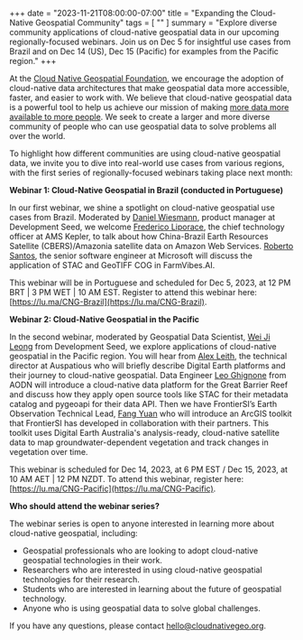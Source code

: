 +++
date = "2023-11-21T08:00:00-07:00"
title = "Expanding the Cloud-Native Geospatial Community"
tags = [ ""
]
summary = "Explore diverse community applications of cloud-native geospatial data in our upcoming regionally-focused webinars. Join us on Dec 5 for insightful use cases from Brazil and on Dec 14 (US), Dec 15 (Pacific) for examples from the Pacific region."
+++

At the [Cloud Native Geospatial Foundation](https://cloudnativegeo.org), we encourage the adoption of cloud-native data architectures that make geospatial data more accessible, faster, and easier to work with. We believe that cloud-native geospatial data is a powerful tool to help us achieve our mission of making [more data more available to more people](https://radiant.earth/blog/2023/02/more-data-more-available-to-more-people/). We seek to create a larger and more diverse community of people who can use geospatial data to solve problems all over the world. 

To highlight how different communities are using cloud-native geospatial data, we invite you to dive into real-world use cases from various regions, with the first series of regionally-focused webinars taking place next month:

**Webinar 1: Cloud-Native Geospatial in Brazil (conducted in Portuguese)**

In our first webinar, we shine a spotlight on cloud-native geospatial use cases from Brazil. Moderated by [Daniel Wiesmann](https://www.linkedin.com/in/daniel-wiesmann/), product manager at Development Seed, we welcome [Frederico Liporace](https://www.linkedin.com/in/liporace/), the chief technology officer at AMS Kepler, to talk about how China-Brazil Earth Resources Satellite (CBERS)/Amazonia satellite data on Amazon Web Services. [Roberto Santos](https://www.linkedin.com/in/roberto-santos-38ab6310/), the senior software engineer at Microsoft will discuss the application of STAC and GeoTIFF COG in FarmVibes.AI.  

This webinar will be in Portuguese and scheduled for Dec 5, 2023, at 12 PM BRT | 3 PM WET | 10 AM EST. Register to attend this webinar here: [https://lu.ma/CNG-Brazil](https://lu.ma/CNG-Brazil).

**Webinar 2: Cloud-Native Geospatial in the Pacific**

In the second webinar, moderated by Geospatial Data Scientist, [Wei Ji Leong](https://www.linkedin.com/in/wjleong14/) from Development Seed, we explore applications of cloud-native geospatial in the Pacific region. You will hear from [Alex Leith](https://www.linkedin.com/in/alex-leith/), the technical director at Auspatious who will briefly describe Digital Earth platforms and their journey to cloud-native geospatial. Data Engineer [Leo Ghignone](https://www.linkedin.com/in/leo-ghignone/) from AODN will introduce a cloud-native data platform for the Great Barrier Reef and discuss how they apply open source tools like STAC for their metadata catalog and pygeoapi for their data API. Then we have FrontierSI’s Earth Observation Technical Lead, [Fang Yuan](https://www.linkedin.com/in/fangyuan0/) who will introduce an ArcGIS toolkit that FrontierSI has developed in collaboration with their partners. This toolkit uses Digital Earth Australia's analysis-ready, cloud-native satellite data to map groundwater-dependent vegetation and track changes in vegetation over time.


This webinar is scheduled for Dec 14, 2023, at 6 PM EST / Dec 15, 2023, at 10 AM AET | 12 PM NZDT. To attend this webinar, register here: [https://lu.ma/CNG-Pacific](https://lu.ma/CNG-Pacific).

**Who should attend the webinar series?**

The webinar series is open to anyone interested in learning more about cloud-native geospatial, including:

- Geospatial professionals who are looking to adopt cloud-native geospatial technologies in their work.
- Researchers who are interested in using cloud-native geospatial technologies for their research.
- Students who are interested in learning about the future of geospatial technology.
- Anyone who is using geospatial data to solve global challenges.

If you have any questions, please contact hello@cloudnativegeo.org.

